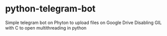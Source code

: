 # python-telegram-bot

Simple telegram bot on Phyton to upload files on Google Drive
Disabling GIL with C to open multithreading in python
